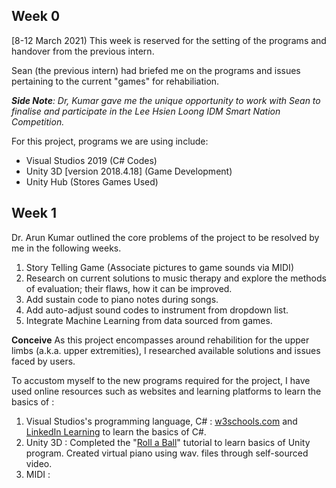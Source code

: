 ## Week 0
[8-12 March 2021) 
This week is reserved for the setting of the programs and handover from the previous intern.

Sean (the previous intern) had briefed me on the programs and issues pertaining to the current "games" for rehabiliation. 

***Side Note**: Dr, Kumar gave me the unique opportunity to work with Sean to finalise and participate in the Lee Hsien Loong IDM Smart Nation Competition.*

For this project, programs we are using include:
 - Visual Studios 2019 (C# Codes)
 - Unity 3D [version 2018.4.18] (Game Development)
 - Unity Hub (Stores Games Used)

## Week 1
Dr. Arun Kumar outlined the core problems of the project to be resolved by me in the following weeks.
1. Story Telling Game (Associate pictures to game sounds via MIDI)
2. Research on current solutions to music therapy and explore the methods of evaluation; their flaws, how it can be improved.
3. Add sustain code to piano notes during songs.
4. Add auto-adjust sound codes to instrument from dropdown list.
5.  Integrate Machine Learning from data sourced from games.

**Conceive**
As this project encompasses around rehabilition for the upper limbs (a.k.a. upper extremities), I researched available solutions and issues faced by users. 

To accustom myself to the new programs required for the project, I have used online resources such as websites and learning platforms to learn the basics of :  
1. Visual Studios's programming language, C# : [w3schools.com](https://www.w3schools.com/cs/default.asp) and [LinkedIn Learning](https://www.linkedin.com/learning/visual-studio-essential-training-05-code-editors/explore-the-default-editor-settings?u=2122804) to learn the basics of C#. 
2. Unity 3D : Completed the "[Roll a Ball](https://learn.unity.com/project/roll-a-ball)" tutorial to learn basics of Unity program. Created virtual piano using wav. files through self-sourced video.
3. MIDI : 

<!--stackedit_data:
eyJoaXN0b3J5IjpbLTIxMzY5NDUzNDksLTExNDY1ODM3MzYsLT
E0Mzg1MDM3OTMsMTc2NTI5ODc4NCwxMTY5MDA1MzQ4LDEzOTkz
NTAyOTUsMTAyMDc5NjUwOCwtMTM4MjQxMjA2MiwtNDY3MTUyOT
MwXX0=
-->